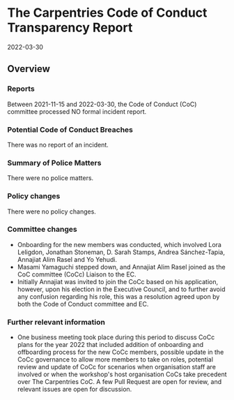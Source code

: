 # The Carpentries Code of Conduct Transparency Report

2022-03-30

## Overview

### Reports

Between 2021-11-15 and 2022-03-30, the Code of Conduct (CoC) committee processed NO formal incident report. 

### Potential Code of Conduct Breaches

There was no report of an incident.

### Summary of Police Matters

There were no police matters.

### Policy changes

There were no policy changes.  
 
### Committee changes

- Onboarding for the new members was conducted, which involved Lora Leligdon, Jonathan Stoneman, D. Sarah Stamps, 
Andrea Sánchez-Tapia, Annajiat Alim Rasel and Yo Yehudi.
- Masami Yamaguchi stepped down, and Annajiat Alim Rasel joined as the CoC committee (CoCc) Liaison to the EC.
- Initially Annajiat was invited to join the CoCc based on his application, however, upon his election 
in the Executive Council, and to further avoid any confusion regarding his role, this was a resolution agreed
upon by both the Code of Conduct committee and EC.

### Further relevant information

- One business meeting took place during this period to discuss CoCc plans for the year 2022 that included addition 
of onboarding and offboarding process for the new CoCc members, possible update in the CoCc governance to allow 
more members to take on roles, potential review and update of CoCc for scenarios when organisation staff are involved 
or when the workshop's host organisation CoCs take precedent over The Carpentries CoC. A few Pull Request are open for 
review, and relevant issues are open for discussion.


